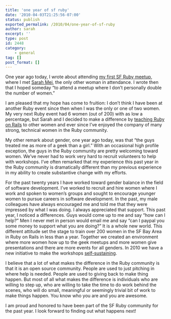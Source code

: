 ```yaml
---
title: 'one year of sf ruby'
date: '2010-04-03T21:25:56-07:00'
status: publish
exported_permalink: /2010/04/one-year-of-sf-ruby
author: sarah
excerpt: ''
type: post
id: 2448
category:
    - general
tag: []
post_format: []
---
```

One year ago today, I wrote about attending [my first SF Ruby meetup](https://www.ultrasaurus.com/sarahblog/2009/04/sf-ruby-meetup/), where I met [Sarah Mei](http://www.sarahmei.com/blog/), the only other woman in attendance. I wrote then that I hoped someday “to attend a meetup where I don’t personally double the number of women.”

I am pleased that my hope has come to fruition: I don’t think I have been at another Ruby event since then when I was the only or one of two women. My very next Ruby event had 6 women (out of 200) with as low a percentage, but Sarah and I decided to make a difference by [teaching Ruby on Rails](http://sfrubyworkshops.com/) to other women and ever since I’ve enjoyed the company of many strong, technical women in the Ruby community.

My other remark about gender, one year ago today, was that “the guys treated me as more of a geek than a girl.” With an occasional high profile exception, the guys in the Ruby community are pretty welcoming toward women. We’ve never had to work very hard to recruit volunteers to help with workshops. I’ve often remarked that my experience this past year in the Ruby community is dramatically different than my previous experience in my ability to create substantive change with my efforts.

For the past twenty years I have worked toward gender balance in the field of software development. I’ve worked to recruit and hire women where I work and spoken to women’s groups and sought to encourage younger women to pursue careers in software development. In the past, my male colleagues have always encouraged me and told me that they were impressed by what I was doing. I always appreciated that support. This past year, I noticed a differences. Guys would come up to me and say “how can I help?” Men I never met in person would email me and say “can I paypal you some money to support what you are doing?” It is a whole new world. This different attitude set the stage to train over 200 women in the SF Bay Area in Ruby on Rails in less than a year. Together we created an environment where more women how up to the geek meetups and more women give presentations and there are more events for all genders. In 2010 we have a new initiative to make the workshops [self-sustaining](http://sfrubyworkshops.com/2010/03/workshops-continue-in-2010/).

I believe that a lot of what makes the difference in the Ruby community is that it is an open source community. People are used to just pitching in where help is needed. People are used to giving back to make thing happen. But most of all what makes the difference is individuals who are willing to step up, who are willing to take the time to do work behind the scenes, who will do small, meaningful or seemingly trivial bit of work to make things happen. You know who you are and you are awesome.

I am proud and honored to have been part of the SF Ruby community for the past year. I look forward to finding out what happens next!